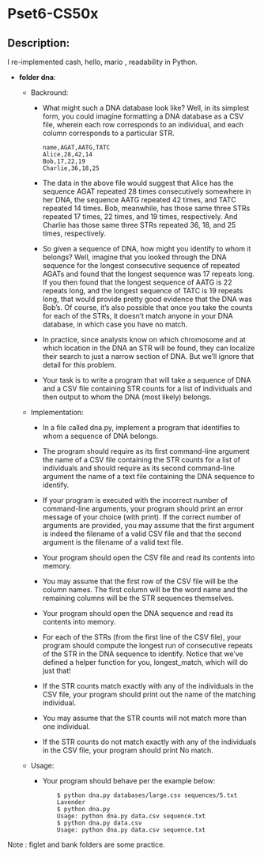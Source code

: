 # Pset6-CS50x

## Description:
I re-implemented cash, hello, mario , readability in Python.

- **folder dna**:
    - Backround: 
        - What might such a DNA database look like? Well, in its simplest form, you could imagine formatting a DNA database as a CSV file, wherein each row corresponds to an individual, and each column corresponds to a particular STR.

            ```
            name,AGAT,AATG,TATC
            Alice,28,42,14
            Bob,17,22,19
            Charlie,36,18,25

            ```
        - The data in the above file would suggest that Alice has the sequence AGAT repeated 28 times consecutively somewhere in her DNA, the sequence AATG repeated 42 times, and TATC repeated 14 times. Bob, meanwhile, has those same three STRs repeated 17 times, 22 times, and 19 times, respectively. And Charlie has those same three STRs repeated 36, 18, and 25 times, respectively.

        - So given a sequence of DNA, how might you identify to whom it belongs? Well, imagine that you looked through the DNA sequence for the longest consecutive sequence of repeated AGATs and found that the longest sequence was 17 repeats long. If you then found that the longest sequence of AATG is 22 repeats long, and the longest sequence of TATC is 19 repeats long, that would provide pretty good evidence that the DNA was Bob’s. Of course, it’s also possible that once you take the counts for each of the STRs, it doesn’t match anyone in your DNA database, in which case you have no match.

        - In practice, since analysts know on which chromosome and at which location in the DNA an STR will be found, they can localize their search to just a narrow section of DNA. But we’ll ignore that detail for this problem.

        - Your task is to write a program that will take a sequence of DNA and a CSV file containing STR counts for a list of individuals and then output to whom the DNA (most likely) belongs.

    - Implementation:
        - In a file called dna.py, implement a program that identifies to whom a sequence of DNA belongs.

        - The program should require as its first command-line argument the name of a CSV file containing the STR counts for a list of individuals and should require as its second command-line argument the name of a text file containing the DNA sequence to identify.
        - If your program is executed with the incorrect number of command-line arguments, your program should print an error message of your choice (with print). If the correct number of arguments are provided, you may assume that the first argument is indeed the filename of a valid CSV file and that the second argument is the filename of a valid text file.
        - Your program should open the CSV file and read its contents into memory.
        - You may assume that the first row of the CSV file will be the column names. The first column will be the word name and the remaining columns will be the STR sequences themselves.
        - Your program should open the DNA sequence and read its contents into memory.
        - For each of the STRs (from the first line of the CSV file), your program should compute the longest run of consecutive repeats of the STR in the DNA sequence to identify. Notice that we’ve defined a helper function for you, longest_match, which will do just that!
        - If the STR counts match exactly with any of the individuals in the CSV file, your program should print out the name of the matching individual.
        - You may assume that the STR counts will not match more than one individual.
        - If the STR counts do not match exactly with any of the individuals in the CSV file, your program should print No match.

    - Usage:
        - Your program should behave per the example below:
            ```
                $ python dna.py databases/large.csv sequences/5.txt
                Lavender
                $ python dna.py
                Usage: python dna.py data.csv sequence.txt
                $ python dna.py data.csv
                Usage: python dna.py data.csv sequence.txt
            ```


Note : figlet and bank folders are some practice.